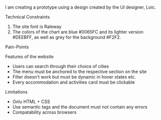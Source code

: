 I am creating a prototype using a design created by the UI designer, Loic. 

Technical Constraints

1. The site font is Raleway
2. The colors of the chart are blue #0065FC and its lighter version #DEEBFF, as well as grey for the background #F2F2. 

Pain-Points


Features of the website
- Users can search through their choice of cities
- The menu must be anchored to the respective section on the site
- Filter doesn't work but must be dynamic in hover states etc.
- Every accommodation and activities card must be clickable


Limitations
- Onlu HTML + CSS
- Use semantic tags and the document must not contain any errors
- Compatability across browsers